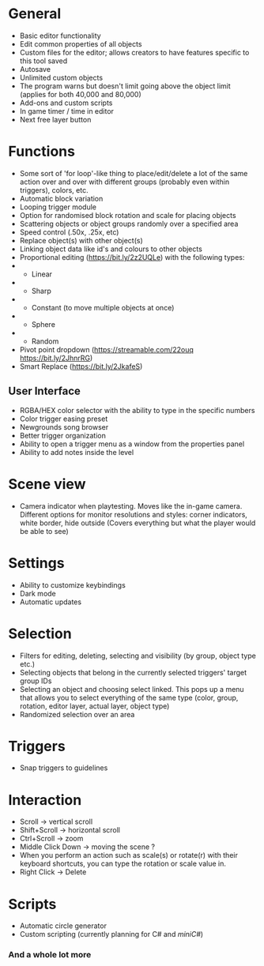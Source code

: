 # General

- Basic editor functionality
- Edit common properties of all objects
- Custom files for the editor; allows creators to have features specific to this tool saved
- Autosave
- Unlimited custom objects
- The program warns but doesn't limit going above the object limit (applies for both 40,000 and 80,000)
- Add-ons and custom scripts
- In game timer / time in editor
- Next free layer button

# Functions

- Some sort of 'for loop'-like thing to place/edit/delete a lot of the same action over and over with different groups (probably even within triggers), colors, etc.
- Automatic block variation
- Looping trigger module
- Option for randomised block rotation and scale for placing objects
- Scattering objects or object groups randomly over a specified area
- Speed control (.50x, .25x, etc)
- Replace object(s) with other object(s)
- Linking object data like id's and colours to other objects
- Proportional editing (https://bit.ly/2z2UQLe) with the following types:
- - Linear
- - Sharp
- - Constant (to move multiple objects at once)
- - Sphere
- - Random
- Pivot point dropdown (https://streamable.com/22ouq https://bit.ly/2JhnrRG)
- Smart Replace (https://bit.ly/2JkafeS)

## User Interface

- RGBA/HEX color selector with the ability to type in the specific numbers
- Color trigger easing preset
- Newgrounds song browser
- Better trigger organization
- Ability to open a trigger menu as a window from the properties panel
- Ability to add notes inside the level

# Scene view

- Camera indicator when playtesting. Moves like the in-game camera. Different options for monitor resolutions and styles: corner indicators, white border, hide outside (Covers everything but what the player would be able to see)

# Settings

- Ability to customize keybindings
- Dark mode
- Automatic updates

# Selection

- Filters for editing, deleting, selecting and visibility (by group, object type etc.)
- Selecting objects that belong in the currently selected triggers' target group IDs
- Selecting an object and choosing select linked. This pops up a menu that allows you to select everything of the same type (color, group, rotation, editor layer, actual layer, object type)
- Randomized selection over an area

# Triggers

- Snap triggers to guidelines

# Interaction

- Scroll -> vertical scroll
- Shift+Scroll -> horizontal scroll
- Ctrl+Scroll -> zoom
- Middle Click Down -> moving the scene ?
- When you perform an action such as scale(s) or rotate(r) with their keyboard shortcuts, you can type the rotation or scale value in.
- Right Click -> Delete

# Scripts

- Automatic circle generator
- Custom scripting (currently planning for C# and *miniC#*)

### And a whole lot more
